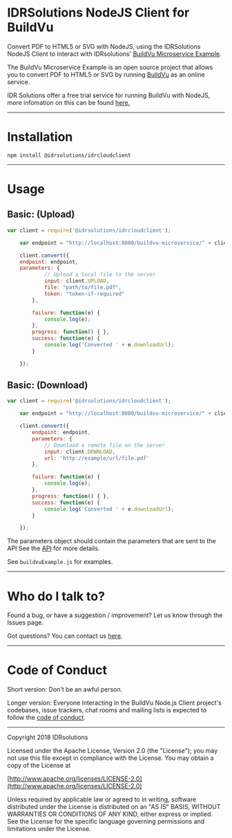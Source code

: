 # IDRSolutions NodeJS Client for BuildVu #

Convert PDF to HTML5 or SVG with NodeJS, using the IDRSolutions NodeJS Client to
interact with IDRsolutions' [BuildVu Microservice Example](https://github.com/idrsolutions/buildvu-microservice-example).

The BuildVu Microservice Example is an open source project that allows you to
convert PDF to HTML5 or SVG by running [BuildVu](https://www.idrsolutions.com/buildvu/) as an online service.

IDR Solutions offer a free trial service for running BuildVu with NodeJS,
more infomation on this can be found [here.](https://www.idrsolutions.com/buildvu/convert-pdf-in-nodejs/)

-----

# Installation #

```
npm install @idrsolutions/idrcloudclient
```

-----

# Usage #

## Basic: (Upload) #

```javascript
var client = require('@idrsolutions/idrcloudclient');

    var endpoint = "http://localhost:8080/buildvu-microservice/" + client.BUILDVU;

    client.convert({
    endpoint: endpoint,
    parameters: {
            // Upload a local file to the server
            input: client.UPLOAD,
            file: "path/to/file.pdf",
            token: "token-if-required"
        },

        failure: function(e) {
            console.log(e);
        },
        progress: function() { },
        success: function(e) {
            console.log('Converted ' + e.downloadUrl);
        }

    });
```

## Basic: (Download) #
```javascript
var client = require('@idrsolutions/idrcloudclient');

    var endpoint = "http://localhost:8080/buildvu-microservice/" + client.BUILDVU;

    client.convert({
        endpoint: endpoint,
        parameters: {
            // Download a remote file on the server
            input: client.DOWNLOAD,
            url: 'http://example/url/file.pdf'
        },

        failure: function(e) {
            console.log(e);
        },
        progress: function() { },
        success: function(e) {
            console.log('Converted ' + e.downloadUrl);
        }

    });
```
The parameters object should contain the parameters that are sent to the API
See the [API](https://github.com/idrsolutions/buildvu-microservice-example/blob/master/API.md) for more details.

See `buildvuExample.js` for examples.

-----

# Who do I talk to? #

Found a bug, or have a suggestion / improvement? Let us know through the Issues page.

Got questions? You can contact us [here](https://idrsolutions.zendesk.com/hc/en-us/requests/new).

-----

# Code of Conduct #

Short version: Don't be an awful person.

Longer version: Everyone interacting in the BuildVu Node.js Client project's codebases, issue trackers, chat rooms and mailing lists is expected to follow the [code of conduct](CODE_OF_CONDUCT.md).

-----

Copyright 2018 IDRsolutions

Licensed under the Apache License, Version 2.0 (the "License");
you may not use this file except in compliance with the License.
You may obtain a copy of the License at

[http://www.apache.org/licenses/LICENSE-2.0](http://www.apache.org/licenses/LICENSE-2.0)

Unless required by applicable law or agreed to in writing, software
distributed under the License is distributed on an "AS IS" BASIS,
WITHOUT WARRANTIES OR CONDITIONS OF ANY KIND, either express or implied.
See the License for the specific language governing permissions and
limitations under the License.
